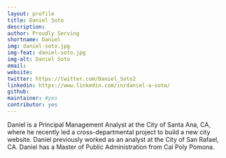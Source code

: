 ```yaml
---
layout: profile
title: Daniel Soto
description: 
author: Proudly Serving
shortname: Daniel
img: daniel-soto.jpg
img-feat: daniel-soto.jpg
img-alt: Daniel Soto
email: 
website: 
twitter: https://twitter.com/Daniel_Soto2
linkedin: https://www.linkedin.com/in/daniel-a-soto/
github: 
maintainer: #yes
contributor: yes
---
```


Daniel is a Principal Management Analyst at the City of Santa Ana, CA, where he recently led a cross-departmental project to build a new city website. Daniel previously worked as an analyst at the City of San Rafael, CA. Daniel has a Master of Public Administration from Cal Poly Pomona.